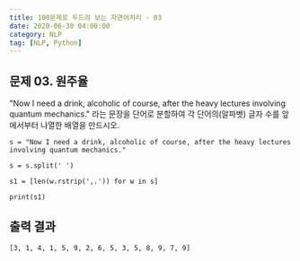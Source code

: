 ```yaml
---
title: 100문제로 두드려 보는 자연어처리 - 03
date: 2020-06-30 04:00:00
category: NLP
tag: [NLP, Python]
---
```


## 문제 03. 원주율
"Now I need a drink, alcoholic of course, after the heavy lectures involving quantum mechanics." 라는 문장을 단어로 분할하여 각 단어의(알파벳) 글자 수를 앞에서부터 나열한 배열을 만드시오. 

~~~
s = "Now I need a drink, alcoholic of course, after the heavy lectures involving quantum mechanics."

s = s.split(' ')

s1 = [len(w.rstrip(',.')) for w in s]

print(s1)
~~~


## 출력 결과
~~~
[3, 1, 4, 1, 5, 9, 2, 6, 5, 3, 5, 8, 9, 7, 9]
~~~
